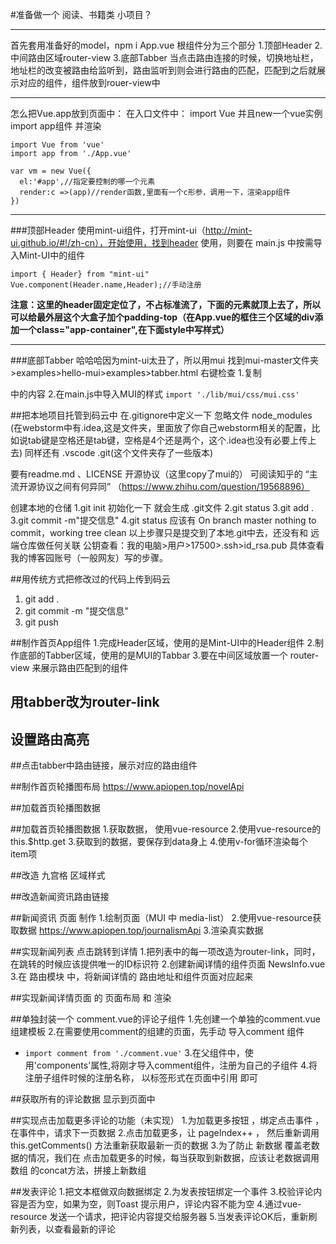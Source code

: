 #准备做一个 阅读、书籍类 小项目？
***
首先套用准备好的model，npm i
App.vue 根组件分为三个部分
1.顶部Header
2.中间路由区域router-view
3.底部Tabber
当点击路由连接的时候，切换地址栏，地址栏的改变被路由给监听到，路由监听到则会进行路由的匹配，匹配到之后就展示对应的组件，组件放到rouer-view中
***
怎么把Vue.app放到页面中：
在入口文件中：
import Vue 并且new一个vue实例
import app组件 并渲染


```
import Vue from 'vue'
import app from './App.vue'

var vm = new Vue({
  el:'#app',//指定要控制的哪一个元素
  render:c =>(app)//render函数,里面有一个c形参，调用一下，渲染app组件
})
```
****
###顶部Header
使用mint-ui组件，打开mint-ui（http://mint-ui.github.io/#!/zh-cn），开始使用，找到header
使用<mt-header>，则要在 main.js 中按需导入Mint-UI中的组件
```
import { Header} from "mint-ui"
Vue.component(Header.name,Header);//手动注册
```
**注意：这里的header固定定位了，不占标准流了，下面的元素就顶上去了，所以可以给最外层这个大盒子加个padding-top（在App.vue的框住三个区域的div添加一个class="app-container",在下面style中写样式）**

****
###底部Tabber
哈哈哈因为mint-ui太丑了，所以用mui
找到mui-master文件夹>examples>hello-mui>examples>tabber.html
右键检查
1.复制 <nav>中的内容
2.在main.js中导入MUI的样式
`import './lib/mui/css/mui.css'`


##把本地项目托管到码云中
在.gitignore中定义一下 忽略文件 node_modules
(在webstorm中有.idea,这是文件夹，里面放了你自己webstorm相关的配置，比如说tab键是空格还是tab键，空格是4个还是两个，这个.idea也没有必要上传上去)
同样还有 .vscode
.git(这个文件夹存了一些版本)
 
要有readme.md 、LICENSE 开源协议（这里copy了mui的）
可阅读知乎的 “主流开源协议之间有何异同” （https://www.zhihu.com/question/19568896）

创建本地的仓储
1.git init 初始化一下  就会生成 .git文件
2.git status 
3.git add . 
3.git commit -m"提交信息"
4.git status 应该有 On branch master nothing to commit，working tree clean
以上步骤只是提交到了本地.git中去，还没有和 远端仓库做任何关联
公钥查看：我的电脑>用户>17500>.ssh>id_rsa.pub
具体查看我的博客园账号（一般网友）写的步骤。

##用传统方式把修改过的代码上传到码云
1. git add .
2. git commit -m "提交信息"
3. git push


##制作首页App组件
1.完成Header区域，使用的是Mint-UI中的Header组件
2.制作底部的Tabber区域，使用的是MUI的Tabbar
3.要在中间区域放置一个 router-view 来展示路由匹配到的组件

## 用tabber改为router-link

## 设置路由高亮

##点击tabber中路由链接，展示对应的路由组件

##制作首页轮播图布局
https://www.apiopen.top/novelApi

##加载首页轮播图数据

##加载首页轮播图数据
1.获取数据， 使用vue-resource
2.使用vue-resource的this.$http.get
3.获取到的数据，要保存到data身上
4.使用v-for循环渲染每个item项


##改造 九宫格 区域样式 

##改造新闻资讯路由链接

##新闻资讯 页面 制作
1.绘制页面（MUI 中 media-list）
2.使用vue-resource获取数据  https://www.apiopen.top/journalismApi
3.渲染真实数据

##实现新闻列表 点击跳转到详情
1.把列表中的每一项改造为router-link，同时，在跳转的时候应该提供唯一的ID标识符
2.创建新闻详情的组件页面 NewsInfo.vue
3.在 路由模块 中，将新闻详情的 路由地址和组件页面对应起来

##实现新闻详情页面 的 页面布局 和 渲染

##单独封装一个 comment.vue的评论子组件
1.先创建一个单独的comment.vue组建模板
2.在需要使用comment的组建的页面，先手动 导入comment 组件
  + `import comment from './comment.vue'`
3.在父组件中，使用'components'属性,将刚才导入comment组件，注册为自己的子组件
4.将 注册子组件时候的注册名称， 以标签形式在页面中引用 即可

##获取所有的评论数据 显示到页面中

##实现点击加载更多评论的功能（未实现）
1.为加载更多按钮 ，绑定点击事件 ，在事件中，请求下一页数据
2.点击加载更多，让 pageIndex++ ， 然后重新调用 this.getComments() 方法重新获取最新一页的数据
3.为了防止 新数据 覆盖老数据的情况，我们在 点击加载更多的时候，每当获取到新数据，应该让老数据调用 数组 的concat方法，拼接上新数组

##发表评论
1.把文本框做双向数据绑定
2.为发表按钮绑定一个事件
3.校验评论内容是否为空，如果为空，则Toast 提示用户，评论内容不能为空
4.通过vue-resource 发送一个请求，把评论内容提交给服务器
5.当发表评论OK后，重新刷新列表，以查看最新的评论
